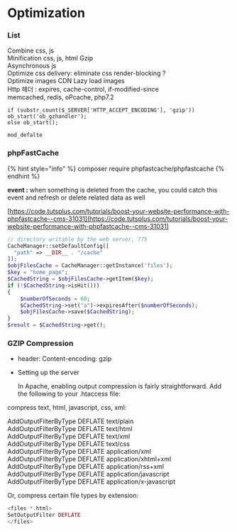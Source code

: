 # Optimization

### List

Combine css, js \
Minification css, js, html Gzip \
Asynchronous js \
Optimize css delivery: eliminate css render-blocking ? \
Optimize images CDN Lazy load images \
Http 헤더 : expires, cache-control, if-modified-since \
memcached, redis, oPcache, php7.2

```
if (substr_count($_SERVER['HTTP_ACCEPT_ENCODING'], 'gzip')) ob_start('ob_gzhandler');
else ob_start();

mod_defalte
```

### phpFastCache

{% hint style="info" %}
composer require phpfastcache/phpfastcache
{% endhint %}

**event :** when something is deleted from the cache, you could catch this event and refresh or delete related data as well

[https://code.tutsplus.com/tutorials/boost-your-website-performance-with-phpfastcache--cms-31031](https://code.tutsplus.com/tutorials/boost-your-website-performance-with-phpfastcache--cms-31031)

```php
// directory writable by the web server, 775
CacheManager::setDefaultConfig([
  "path" => __DIR__ . "/cache"
]);
$objFilesCache = CacheManager::getInstance('files');
$key = "home_page";
$CachedString = $objFilesCache->getItem($key);
if (!$CachedString->isHit()))
{
    $numberOfSeconds = 60;
    $CachedString->set("a")->expiresAfter($numberOfSeconds);
    $objFilesCache->save($CachedString);
}
$result = $CachedString->get();
```

### GZIP Compression

* header: Content-encoding: gzip
*   Setting up the server

    In Apache, enabling output compression is fairly straightforward. Add the following to your .htaccess file:

compress text, html, javascript, css, xml:

AddOutputFilterByType DEFLATE text/plain \
AddOutputFilterByType DEFLATE text/html \
AddOutputFilterByType DEFLATE text/xml \
AddOutputFilterByType DEFLATE text/css \
AddOutputFilterByType DEFLATE application/xml \
AddOutputFilterByType DEFLATE application/xhtml+xml \
AddOutputFilterByType DEFLATE application/rss+xml \
AddOutputFilterByType DEFLATE application/javascript \
AddOutputFilterByType DEFLATE application/x-javascript

Or, compress certain file types by extension:

```php
<files *.html>
SetOutputFilter DEFLATE
</files>
```
